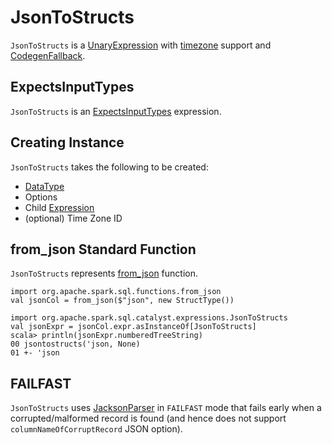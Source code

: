# JsonToStructs

`JsonToStructs` is a [UnaryExpression](UnaryExpression.md) with [timezone](Expression.md#TimeZoneAwareExpression) support and [CodegenFallback](Expression.md#CodegenFallback).

## <span id="ExpectsInputTypes"> ExpectsInputTypes

`JsonToStructs` is an [ExpectsInputTypes](ExpectsInputTypes.md) expression.

## Creating Instance

`JsonToStructs` takes the following to be created:

* <span id="schema"> [DataType](../types/DataType.md)
* <span id="options"> Options
* <span id="child"> Child [Expression](Expression.md)
* <span id="timeZoneId"> (optional) Time Zone ID

## <span id="from_json"> from_json Standard Function

`JsonToStructs` represents [from_json](../spark-sql-functions.md#from_json) function.

```text
import org.apache.spark.sql.functions.from_json
val jsonCol = from_json($"json", new StructType())

import org.apache.spark.sql.catalyst.expressions.JsonToStructs
val jsonExpr = jsonCol.expr.asInstanceOf[JsonToStructs]
scala> println(jsonExpr.numberedTreeString)
00 jsontostructs('json, None)
01 +- 'json
```

## <span id="FAILFAST"> FAILFAST

`JsonToStructs` uses [JacksonParser](#parser) in `FAILFAST` mode that fails early when a corrupted/malformed record is found (and hence does not support `columnNameOfCorruptRecord` JSON option).
